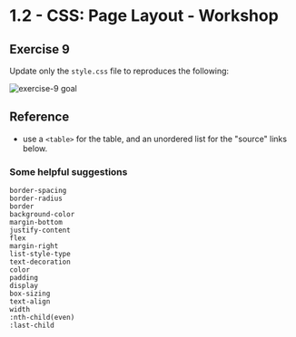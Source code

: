 # 1.2 - CSS: Page Layout - Workshop

## Exercise 9

Update only the `style.css` file to reproduces the following:

![exercise-9 goal](../.././lecture/assets/ex-9-goal.gif)

## Reference

- use a `<table>` for the table, and an unordered list for the "source" links below.

### Some helpful suggestions

```
border-spacing
border-radius
border
background-color
margin-bottom
justify-content
flex
margin-right
list-style-type
text-decoration
color
padding
display
box-sizing
text-align
width
:nth-child(even)
:last-child
```
